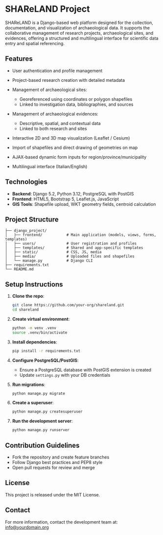 # SHAReLAND Project

SHAReLAND is a Django-based web platform designed for the collection, documentation, and visualization of archaeological data. It supports the collaborative management of research projects, archaeological sites, and evidences, offering a structured and multilingual interface for scientific data entry and spatial referencing.

## Features

* User authentication and profile management
* Project-based research creation with detailed metadata
* Management of archaeological sites:

  * Georeferenced using coordinates or polygon shapefiles
  * Linked to investigation data, bibliographies, and sources
* Management of archaeological evidences:

  * Descriptive, spatial, and contextual data
  * Linked to both research and sites
* Interactive 2D and 3D map visualization (Leaflet / Cesium)
* Import of shapefiles and direct drawing of geometries on map
* AJAX-based dynamic form inputs for region/province/municipality
* Multilingual interface (Italian/English)

## Technologies

* **Backend**: Django 5.2, Python 3.12, PostgreSQL with PostGIS
* **Frontend**: HTML5, Bootstrap 5, Leaflet.js, JavaScript
* **GIS Tools**: Shapefile upload, WKT geometry fields, centroid calculation

## Project Structure

```
├── django_project/
│   ├── frontend/           # Main application (models, views, forms, templates)
│   ├── users/              # User registration and profiles
│   ├── templates/          # Shared and app-specific templates
│   ├── static/             # CSS, JS, media
│   ├── media/              # Uploaded files and shapefiles
│   └── manage.py           # Django CLI
├── requirements.txt
└── README.md
```

## Setup Instructions

1. **Clone the repo**:

   ```bash
   git clone https://github.com/your-org/shareland.git
   cd shareland
   ```

2. **Create virtual environment**:

   ```bash
   python -m venv .venv
   source .venv/bin/activate
   ```

3. **Install dependencies**:

   ```bash
   pip install -r requirements.txt
   ```

4. **Configure PostgreSQL/PostGIS**:

   * Ensure a PostgreSQL database with PostGIS extension is created
   * Update `settings.py` with your DB credentials

5. **Run migrations**:

   ```bash
   python manage.py migrate
   ```

6. **Create a superuser**:

   ```bash
   python manage.py createsuperuser
   ```

7. **Run the development server**:

   ```bash
   python manage.py runserver
   ```

## Contribution Guidelines

* Fork the repository and create feature branches
* Follow Django best practices and PEP8 style
* Open pull requests for review and merge

## License

This project is released under the MIT License.

## Contact

For more information, contact the development team at: [info@yourdomain.org](mailto:ergin.mehmti@logos-ri.eu)
